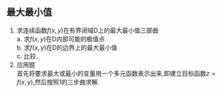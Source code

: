 ## 最大最小值
1. 求连续函数$f(x, y)$在有界闭域D上的最大最小值三部曲  
	a. 求$f(x,y)$在D内部可能的极值点  
	b. 求$f(x,y)$在D的边界上的最大最小值  
	c. 比较． 
2. 应用题  
首先将要求最大或最小的变量用一个多元函数表示出来,即建立目标函数$z=f(x, y)$,然后按照1的三步曲求解.
